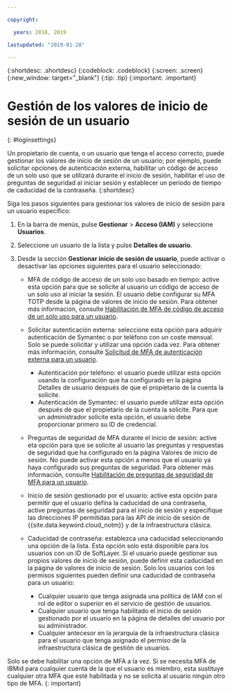 ```yaml
---

copyright:

  years: 2018, 2019

lastupdated: "2019-01-28"

---
```


{:shortdesc: .shortdesc}
{:codeblock: .codeblock}
{:screen: .screen}
{:new_window: target="_blank"}
{:tip: .tip}
{:important: .important}

# Gestión de los valores de inicio de sesión de un usuario 
{: #loginsettings}

Un propietario de cuenta, o un usuario que tenga el acceso correcto, puede gestionar los valores de inicio de sesión de un usuario; por ejemplo, puede solicitar opciones de autenticación externa, habilitar un código de acceso de un solo uso que se utilizará durante el inicio de sesión, habilitar el uso de preguntas de seguridad al iniciar sesión y establecer un periodo de tiempo de caducidad de la contraseña.
{:shortdesc}

Siga los pasos siguientes para gestionar los valores de inicio de sesión para un usuario específico:

1. En la barra de menús, pulse **Gestionar** &gt; **Acceso (IAM)** y seleccione **Usuarios**. 
2. Seleccione un usuario de la lista y pulse **Detalles de usuario**. 
3. Desde la sección **Gestionar inicio de sesión de usuario**, puede activar o desactivar las opciones siguientes para el usuario seleccionado: 
    
    * MFA de código de acceso de un solo uso basado en tiempo: active esta opción para que se solicite al usuario un código de acceso de un solo uso al iniciar la sesión. El usuario debe configurar su MFA TOTP desde la página de valores de inicio de sesión. Para obtener más información, consulte [Habilitación de MFA de código de acceso de un solo uso para un usuario](/docs/iam?topic=iam-totp#totp).
    
    * Solicitar autenticación externa: seleccione esta opción para adquirir autenticación de Symantec o por teléfono con un coste mensual. Solo se puede solicitar y utilizar una opción cada vez. Para obtener más información, consulte [Solicitud de MFA de autenticación externa para un usuario](/docs/iam?topic=iam-external#external).

        * Autenticación por teléfono: el usuario puede utilizar esta opción usando la configuración que ha configurado en la página Detalles de usuario después de que el propietario de la cuenta la solicite. 
        * Autenticación de Symantec: el usuario puede utilizar esta opción después de que el propietario de la cuenta la solicite. Para que un administrador solicite esta opción, el usuario debe proporcionar primero su ID de credencial.

    * Preguntas de seguridad de MFA durante el inicio de sesión: active eta opción para que se solicite al usuario las preguntas y respuestas de seguridad que ha configurado en la página Valores de inicio de sesión. No puede activar esta opción a menos que el usuario ya haya configurado sus preguntas de seguridad. Para obtener más información, consulte [Habilitación de preguntas de seguridad de MFA para un usuario](/docs/iam?topic=iam-questions#questions).

    * Inicio de sesión gestionado por el usuario: active esta opción para permitir que el usuario defina la caducidad de una contraseña, active preguntas de seguridad para el inicio de sesión y especifique las direcciones IP permitidas para las API de inicio de sesión de {{site.data.keyword.cloud_notm}} y de la infraestructura clásica. 

    * Caducidad de contraseña: establezca una caducidad seleccionando una opción de la lista. Esta opción solo está disponible para los usuarios con un ID de SoftLayer. Si el usuario puede gestionar sus propios valores de inicio de sesión, puede definir esta caducidad en la página de valores de inicio de sesión. Solo los usuarios con los permisos siguientes pueden definir una caducidad de contraseña para un usuario:
        
        * Cualquier usuario que tenga asignada una política de IAM con el rol de editor o superior en el servicio de gestión de usuarios.
        * Cualquier usuario que tenga habilitado el inicio de sesión gestionado por el usuario en la página de detalles del usuario por su administrador.
        * Cualquier antecesor en la jerarquía de la infraestructura clásica para el usuario que tenga asignado el permiso de la infraestructura clásica de gestión de usuarios.

Solo se debe habilitar una opción de MFA a la vez. Si se necesita MFA de IBMid para cualquier cuenta de la que el usuario es miembro, esta sustituye cualquier otra MFA que esté habilitada y no se solicita al usuario ningún otro tipo de MFA.
{: important}




